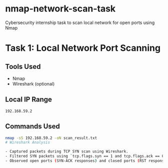 # nmap-network-scan-task
Cybersecurity internship task to scan local network for open ports using Nmap
# Task 1: Local Network Port Scanning

## Tools Used
- Nmap
- Wireshark (optional)

## Local IP Range
`192.168.59.2`

## Commands Used
```bash
nmap -sS 192.168.59.2 -oN scan_result.txt
# Wireshark Analysis

- Captured packets during TCP SYN scan using Wireshark.
- Filtered SYN packets using `tcp.flags.syn == 1 and tcp.flags.ack == 0`
- Observed open ports (SYN-ACK responses) and closed ports (RST responses).
